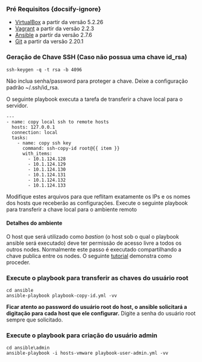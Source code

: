 ### Pré Requisitos {docsify-ignore}

- [VirtualBox](https://www.virtualbox.org/wiki/Downloads) a partir da versão 5.2.26
- [Vagrant](https://www.vagrantup.com/downloads.html) a partir da versão 2.2.3
- [Ansible](https://www.ansible.com/resources/get-started) a partir da versão 2.7.6
- [Git](https://git-scm.com/downloads) a partir da versão 2.20.1

### Geração de Chave SSH (Caso não possua uma chave id_rsa)
```
ssh-keygen -q -t rsa -b 4096
```
Não inclua senha/password para proteger a chave.
Deixe a configuração padrão ~/.ssh/id_rsa.

O seguinte playbook executa a tarefa de transferir a chave local para o servidor.
```
---
- name: copy local ssh to remote hosts
  hosts: 127.0.0.1
  connection: local
  tasks:
    - name: copy ssh key
      command: ssh-copy-id root@{{ item }}
      with_items:
        - 10.1.124.128
        - 10.1.124.129
        - 10.1.124.130
        - 10.1.124.131
        - 10.1.124.132
        - 10.1.124.133
```

Modifique estes arquivos para que reflitam exatamente os IPs e os nomes dos hosts que receberão as configurações.
Execute o seguinte playbook para transferir a chave local para o ambiente remoto

#### Detalhes do ambiente
O host que será utilizado como _bastion_ (o host sob o qual o playbook ansible será executado) deve ter permissão de acesso livre a todos os outros nodes. Normalmente este passo é executado compartilhando a chave publica entre os nodes. O seguinte [tutorial](https://www.digitalocean.com/community/tutorials/how-to-set-up-ssh-keys-on-centos7) demonstra como proceder.

### Execute o playbook para transferir as chaves do usuário root
```
cd ansible
ansible-playbook playbook-copy-id.yml -vv
```

**Ficar atento ao password do usuário root do host, o ansible solicitará a digitação para cada host que ele configurar.**
Digite a senha do usuário root sempre que solicitado.

### Execute o playbook para criação do usuário admin
```
cd ansible\admin
ansible-playbook -i hosts-vmware playbook-user-admin.yml -vv
```
